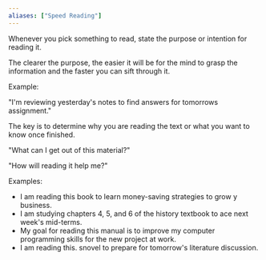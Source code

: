 ```yaml
---
aliases: ["Speed Reading"]
---
```


Whenever you pick something to read, state the purpose or intention for reading it.

The clearer the purpose, the easier it will be for the mind to grasp the information and the faster you can sift through it.

Example:

"I'm reviewing yesterday's notes to find answers for tomorrows assignment."

The key is to determine why you are reading the text or what you want to know once finished.

"What can I get out of this material?"

"How will reading it help me?"

Examples:

* I am reading this book to learn money-saving strategies to grow y business.
* I am studying chapters 4, 5, and 6 of the history textbook to ace next week's mid-terms.
* My goal for reading this manual is to improve my computer programming skills for the new project at work.
* I am reading this.  snovel to prepare for tomorrow's literature discussion.


